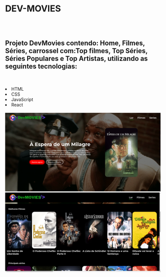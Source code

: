 <h1>DEV-MOVIES</h1>
<br>
<br>
<h2>Projeto DevMovies contendo: Home, Filmes, Séries, carrossel com:Top filmes, Top Séries, Séries Populares e Top Artistas, utilizando as seguintes tecnologias:</h2>
<br>
<br>
<li>HTML</li>
<li>CSS</li>
<li>JavaScript</li>
<li>React</li>
<br>


<img src="https://github.com/wellitonsansao07/DevMovies-filmes-series/blob/master/src/assets/dev%20movies%20princ.png?raw=true"/>
<img src="https://github.com/wellitonsansao07/DevMovies-filmes-series/blob/master/src/assets/DevMovies%20secu.png?raw=true"/>
